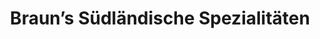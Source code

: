 ---
title: "Braun’s Südländische Spezialitäten"
url: /bonn/brauns-suedlaendische-spezialitaeten/
shop: Gemüse & Obst
---